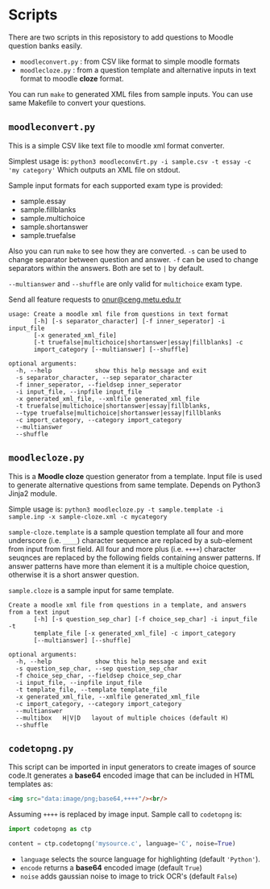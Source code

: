 # Scripts 
There are two scripts in this reposistory to add questions to Moodle question banks
easily.

* `moodleconvert.py` : from CSV like format to simple moodle formats
* `moodlecloze.py` : from a question template and alternative inputs in text format to moodle **cloze** format.

You can run `make` to generated XML files from sample inputs. You can use same Makefile to convert your
questions.

## `moodleconvert.py` 

This is a simple CSV like text file to moodle xml
format converter.


Simplest usage is:
`python3 moodleconvErt.py -i sample.csv -t essay -c 'my category'`
Which outputs an XML file on stdout.

Sample input formats for each supported exam type is provided:

* sample.essay
* sample.fillblanks
* sample.multichoice
* sample.shortanswer
* sample.truefalse


Also you can run `make` to see how they are converted.
`-s` can be used to change separator between question and
answer.
`-f` can be used to change separators within the answers.
Both are set to `|` by default.

`--multianswer` and `--shuffle` are only valid for
`multichoice` exam type.

Send all feature requests to onur@ceng.metu.edu.tr


```
usage: Create a moodle xml file from questions in text format
       [-h] [-s separator_character] [-f inner_seperator] -i input_file
       [-x generated_xml_file]
       [-t truefalse|multichoice|shortanswer|essay|fillblanks] -c
       import_category [--multianswer] [--shuffle]

optional arguments:
  -h, --help            show this help message and exit
  -s separator_character, --sep separator_character
  -f inner_seperator, --fieldsep inner_seperator
  -i input_file, --inpfile input_file
  -x generated_xml_file, --xmlfile generated_xml_file
  -t truefalse|multichoice|shortanswer|essay|fillblanks, 
  --type truefalse|multichoice|shortanswer|essay|fillblanks
  -c import_category, --category import_category
  --multianswer
  --shuffle
```

## `moodlecloze.py`
This is a **Moodle cloze** question generator from a template. Input file is used to generate alternative questions from same template. Depends on Python3 Jinja2 module.

Simple usage is:
`python3 moodlecloze.py -t sample.template -i sample.inp -x sample-cloze.xml -c mycategory`


`sample-cloze.template` is a sample question template all four and more underscore (i.e. `____`) character sequence are replaced by a sub-element from input from first field. All four and more plus (i.e. `++++`) character seuqnces are replaced by the following fields containing answer patterns. If answer patterns have more than element it is a multiple choice question, otherwise it is a short answer question.

`sample.cloze` is a sample input for same template.

```
Create a moodle xml file from questions in a template, and answers from a text input
       [-h] [-s question_sep_char] [-f choice_sep_char] -i input_file -t
       template_file [-x generated_xml_file] -c import_category
       [--multianswer] [--shuffle]

optional arguments:
  -h, --help            show this help message and exit
  -s question_sep_char, --sep question_sep_char
  -f choice_sep_char, --fieldsep choice_sep_char
  -i input_file, --inpfile input_file
  -t template_file, --template template_file
  -x generated_xml_file, --xmlfile generated_xml_file
  -c import_category, --category import_category
  --multianswer
  --multibox   H|V|D   layout of multiple choices (default H)
  --shuffle
```

## `codetopng.py`

This script can be imported in input generators to create images of source code.It generates a **base64** encoded image that can be included in HTML templates as:
```HTML
<img src="data:image/png;base64,++++"/><br/>
```

Assuming `++++` is replaced by image input. Sample call to `codetopng` is:

```python
import codetopng as ctp

content = ctp.codetopng('mysource.c', language='C', noise=True)
```

 * `language` selects the source language for highlighting (default `'Python'`).
 * `encode` returns a **base64** encoded image (default `True`)
 * `noise` adds gaussian noise to image to trick OCR's (default `False`)

